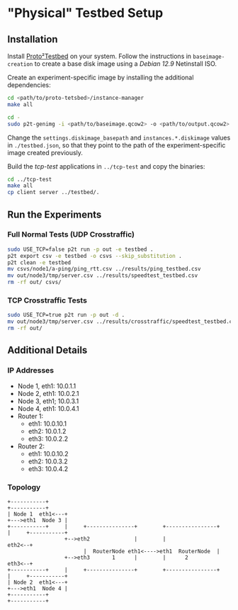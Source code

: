 # "Physical" Testbed Setup

## Installation
Install [Proto²Testbed](https://github.com/martin-ottens/proto2testbed) on your system. Follow the instructions in `baseimage-creation` to create a base disk image using a *Debian 12.9* Netinstall ISO.

Create an experiment-specific image by installing the additional dependencies:
```bash
cd <path/to/proto-tetsbed>/instance-manager
make all

cd -
sudo p2t-genimg -i <path/to/baseimage.qcow2> -o <path/to/output.qcow2> -p <path/to/proto-tetsbed>/instance-manager/instance-manager.deb -e extra.commands
```

Change the `settings.diskimage_basepath` and `instances.*.diskimage` values in `./testbed.json`, so that they point to the path of the experiment-specific image created previously.

Build the *tcp-test* applications in `../tcp-test` and copy the binaries:
```bash
cd ../tcp-test
make all
cp client server ../testbed/.
```

## Run the Experiments
### Full Normal Tests (UDP Crosstraffic)

```bash
sudo USE_TCP=false p2t run -p out -e testbed .
p2t export csv -e testbed -o csvs --skip_substitution .
p2t clean -e testbed
mv csvs/node1/a-ping/ping_rtt.csv ../results/ping_testbed.csv
mv out/node3/tmp/server.csv ../results/speedtest_testbed.csv
rm -rf out/ csvs/
```

### TCP Crosstraffic Tests
```bash
sudo USE_TCP=true p2t run -p out -d .
mv out/node3/tmp/server.csv ../results/crosstraffic/speedtest_testbed.csv
rm -rf out/
```

## Additional Details
### IP Addresses
- Node 1, eth1: 10.0.1.1
- Node 2, eth1: 10.0.2.1
- Node 3, eth1; 10.0.3.1
- Node 4, eth1: 10.0.4.1
- Router 1:
   - eth1: 10.0.10.1
   - eth2: 10.0.1.2
   - eth3: 10.0.2.2
- Router 2:
   - eth1: 10.0.10.2
   - eth2: 10.0.3.2
   - eth3: 10.0.4.2

### Topology
```
+-----------+                                                                 +-----------+
| Node 1  eth1<---+                                                     +--->eth1  Node 3 |
+-----------+     |     +---------------+        +----------------+     |     +-----------+
                  +-->eth2              |        |               eth2<--+
                        |  RouterNode eth1<---->eth1  RouterNode  |
                  +-->eth3       1      |        |      2        eth3<--+
+-----------+     |     +---------------+        +----------------+     |     +-----------+
| Node 2  eth1<---+                                                     +--->eth1  Node 4 |
+-----------+                                                                 +-----------+
```
